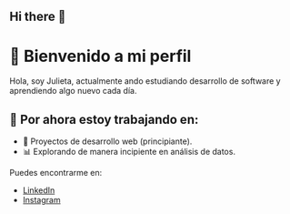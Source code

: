 ## Hi there 👋

# 🌟 Bienvenido a mi perfil

Hola, soy Julieta, actualmente ando estudiando desarrollo de software y aprendiendo algo nuevo cada día.

## 🌱 Por ahora estoy trabajando en:
- 🔧 Proyectos de desarrollo web (principiante).
- 📊 Explorando de manera incipiente en análisis de datos.

Puedes encontrarme en:
- [LinkedIn](https://www.linkedin.com/in/julieta-arteta/)
- [Instagram](https://www.instagram.com/juliearte?igsh=MzhzNGVhb3kxZXM4)
